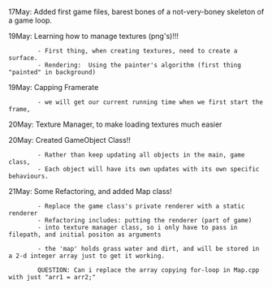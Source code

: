 
17May:	Added first game files, barest bones of a not-very-boney skeleton of a game loop.

19May:	Learning how to manage textures (png's)!!!
			
			- First thing, when creating textures, need to create a surface.
			- Rendering:  Using the painter's algorithm (first thing "painted" in background)

19May:	Capping Framerate

			- we will get our current running time when we first start the frame, 

20May:	Texture Manager, to make loading textures much easier

20May:	Created GameObject Class!!

			- Rather than keep updating all objects in the main, game class,
			- Each object will have its own updates with its own specific behaviours.


21May:	Some Refactoring, and added Map class!
			
			- Replace the game class's private renderer with a static renderer
			- Refactoring includes: putting the renderer (part of game)
			- into texture manager class, so i only have to pass in filepath, and initial positon as arguments

			- the 'map' holds grass water and dirt, and will be stored in a 2-d integer array just to get it working.

			QUESTION: Can i replace the array copying for-loop in Map.cpp with just "arr1 = arr2;"